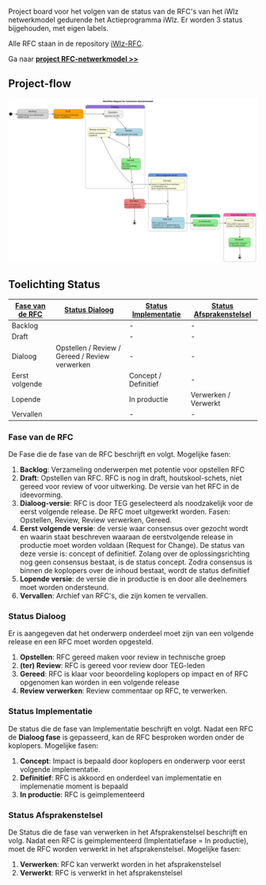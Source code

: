 Project board voor het volgen van de status van de RFC's van het iWlz netwerkmodel gedurende het Actieprogramma iWlz. Er worden 3 status bijgehouden, met eigen labels. 

Alle RFC staan in de repository [iWlz-RFC](https://github.com/iStandaarden/iWlz-RFC/blob/main/README.md).

Ga naar [**project RFC-netwerkmodel >>**](https://github.com/orgs/iStandaarden/projects/5)

## Project-flow

![Project RFC flow](/plantUMLsrc/rfc-flow.svg "project_rfc-flow")

## Toelichting Status
| [Fase van de RFC](#status-van-de-rfc) | [Status Dialoog](#status-dialoog)              | [Status Implementatie](#status-implementatie) | [Status Afsprakenstelsel](#status-afsprakenstelsel) |
|---------------------------------------|------------------------------------------------|-----------------------------------------------|-----------------------------------------------------|
| Backlog                               |                                                | -                                             | -                                                   |
| Draft                                 |                                                | -                                             | -                                                   |
| Dialoog                               | Opstellen / Review / Gereed / Review verwerken | -                                             | -                                                   |
| Eerst volgende                        |                                                | Concept / Definitief                          | -                                                   |
| Lopende                               |                                                | In productie                                  | Verwerken / Verwerkt                                |
| Vervallen                             |                                                | -                                             | -                                                   |


### Fase van de RFC

De Fase die de fase van de RFC beschrijft en volgt. Mogelijke fasen:

1. **Backlog**: Verzameling onderwerpen met potentie voor opstellen RFC
2. **Draft**: Opstellen van RFC. RFC is nog in draft, houtskool-schets, niet gereed voor review of voor uitwerking. De versie van het RFC in de ideevorming.
3. **Dialoog-versie**: RFC is door TEG geselecteerd als noodzakelijk voor de eerst volgende release. De RFC moet uitgewerkt worden. Fasen: Opstellen, Review, Review verwerken, Gereed. 
4. **Eerst volgende versie**: de versie waar consensus over gezocht wordt en waarin staat beschreven waaraan de eerstvolgende release in productie moet worden voldaan (Request for Change). De status van deze versie is: concept of definitief. Zolang over de oplossingsrichting nog geen consensus bestaat, is de status concept. Zodra consensus is binnen de koplopers over de inhoud bestaat, wordt de status definitief
5. **Lopende versie**: de versie die in productie is en door alle deelnemers moet worden ondersteund.
6. **Vervallen**: Archief van RFC's, die zijn komen te vervallen.
   
### Status Dialoog
Er is aangegeven dat het onderwerp onderdeel moet zijn van een volgende release en een RFC moet worden opgesteld.

1. **Opstellen**: RFC gereed maken voor review in technische groep
2. **(ter) Review**: RFC is gereed voor review door TEG-leden
3. **Gereed**: RFC is klaar voor beoordeling koplopers op impact en of RFC opgenomen kan worden in een volgende release
4. **Review verwerken**: Review commentaar op RFC, te verwerken.

### Status Implementatie

De status die de fase van Implementatie beschrijft en volgt. Nadat een RFC de **Dialoog fase** is gepasseerd, kan de RFC besproken worden onder de koplopers. Mogelijke fasen:

1. **Concept**: Impact is bepaald door koplopers en onderwerp voor eerst volgende implementatie. 
2. **Definitief**: RFC is akkoord en onderdeel van implementatie en implemenatie moment is bepaald
3. **In productie**: RFC is geimplementeerd

### Status Afsprakenstelsel

De Status die de fase van verwerken in het Afsprakenstelsel beschrijft en volg. Nadat een RFC is geimplementeerd (Implentatiefase = In productie), moet de RFC worden verwerkt in het afsprakenstelsel. Mogelijke fasen:

1. **Verwerken**: RFC kan verwerkt worden in het afsprakenstelsel
2. **Verwerkt**: RFC is verwerkt in het afsprakenstelsel
